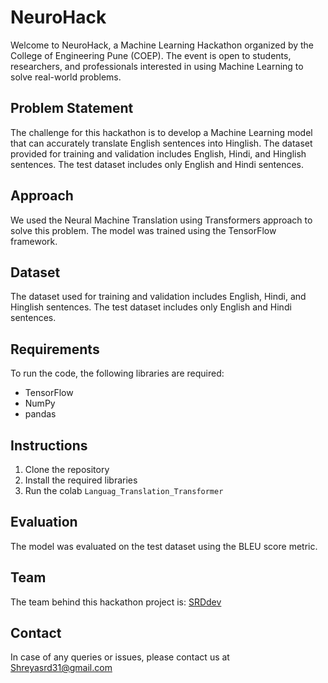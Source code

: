 # NeuroHack
Welcome to NeuroHack, a Machine Learning Hackathon organized by the College of Engineering Pune (COEP). The event is open to students, researchers, and professionals interested in using Machine Learning to solve real-world problems.

## Problem Statement
The challenge for this hackathon is to develop a Machine Learning model that can accurately translate English sentences into Hinglish. The dataset provided for training and validation includes English, Hindi, and Hinglish sentences. The test dataset includes only English and Hindi sentences.

## Approach
We used the Neural Machine Translation using Transformers approach to solve this problem. The model was trained using the TensorFlow framework.

## Dataset
The dataset used for training and validation includes English, Hindi, and Hinglish sentences. The test dataset includes only English and Hindi sentences.

## Requirements
To run the code, the following libraries are required:

- TensorFlow
- NumPy
- pandas

## Instructions
1. Clone the repository
2. Install the required libraries
3. Run the colab `Languag_Translation_Transformer`

## Evaluation
The model was evaluated on the test dataset using the BLEU score metric.

## Team
The team behind this hackathon project is:
[SRDdev](https://github.com/SRDdev)

## Contact
In case of any queries or issues, please contact us at Shreyasrd31@gmail.com
